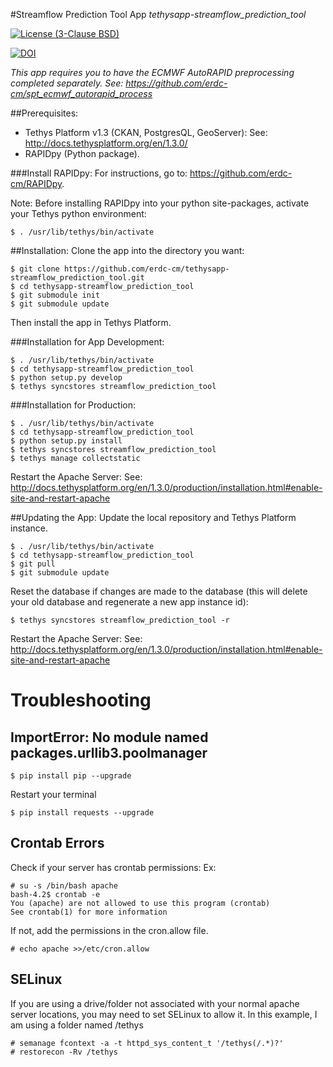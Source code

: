 #Streamflow Prediction Tool App
*tethysapp-streamflow_prediction_tool*

[![License (3-Clause BSD)](https://img.shields.io/badge/license-BSD%203--Clause-yellow.svg)](https://github.com/erdc-cm/tethysapp-streamflow_prediction_tool/blob/master/LICENSE)

[![DOI](https://zenodo.org/badge/19918/erdc-cm/tethysapp-streamflow_prediction_tool.svg)](https://zenodo.org/badge/latestdoi/19918/erdc-cm/tethysapp-streamflow_prediction_tool)

*This app requires you to have the ECMWF AutoRAPID preprocessing completed 
separately. See: https://github.com/erdc-cm/spt_ecmwf_autorapid_process*

##Prerequisites:
- Tethys Platform v1.3 (CKAN, PostgresQL, GeoServer): See: http://docs.tethysplatform.org/en/1.3.0/
- RAPIDpy (Python package).

###Install RAPIDpy:
For instructions, go to: https://github.com/erdc-cm/RAPIDpy.

Note: Before installing RAPIDpy into your python site-packages,
activate your Tethys python environment:

```
$ . /usr/lib/tethys/bin/activate
```

##Installation:
Clone the app into the directory you want:
```
$ git clone https://github.com/erdc-cm/tethysapp-streamflow_prediction_tool.git
$ cd tethysapp-streamflow_prediction_tool
$ git submodule init
$ git submodule update
```
Then install the app in Tethys Platform.

###Installation for App Development:
```
$ . /usr/lib/tethys/bin/activate
$ cd tethysapp-streamflow_prediction_tool
$ python setup.py develop
$ tethys syncstores streamflow_prediction_tool
```
###Installation for Production:
```
$ . /usr/lib/tethys/bin/activate
$ cd tethysapp-streamflow_prediction_tool
$ python setup.py install
$ tethys syncstores streamflow_prediction_tool
$ tethys manage collectstatic
```
Restart the Apache Server:
See: http://docs.tethysplatform.org/en/1.3.0/production/installation.html#enable-site-and-restart-apache

##Updating the App:
Update the local repository and Tethys Platform instance.
```
$ . /usr/lib/tethys/bin/activate
$ cd tethysapp-streamflow_prediction_tool
$ git pull
$ git submodule update
```
Reset the database if changes are made to the database (this will delete your old database and regenerate a new app instance id):
```
$ tethys syncstores streamflow_prediction_tool -r
```
Restart the Apache Server:
See: http://docs.tethysplatform.org/en/1.3.0/production/installation.html#enable-site-and-restart-apache

# Troubleshooting
## ImportError: No module named packages.urllib3.poolmanager
```
$ pip install pip --upgrade
```
Restart your terminal
```
$ pip install requests --upgrade
```
## Crontab Errors
Check if your server has crontab permissions:
Ex:
```
# su -s /bin/bash apache
bash-4.2$ crontab -e
You (apache) are not allowed to use this program (crontab)
See crontab(1) for more information
```
If not, add the permissions in the cron.allow file.
```
# echo apache >>/etc/cron.allow
```
## SELinux
If you are using a drive/folder not associated with your normal apache server locations, you may need to set SELinux to allow it. In this example, I am using a folder named /tethys
```
# semanage fcontext -a -t httpd_sys_content_t '/tethys(/.*)?'
# restorecon -Rv /tethys
```
